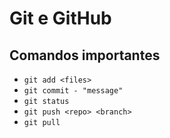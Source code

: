 # Git e GitHub
## Comandos importantes
* `git add <files>`
* `git commit - "message"`
* `git status`
* `git push <repo> <branch>`
* `git pull`